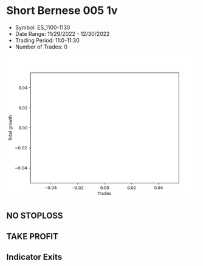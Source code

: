 # Short Bernese 005 1v 
- Symbol: ES_1100-1130
- Date Range: 11/29/2022 - 12/30/2022
- Trading Period: 11:0-11:30
- Number of Trades: 0

![Plot](ShortBernese0051vES_1100-1130.png)
## NO STOPLOSS














## TAKE PROFIT











## Indicator Exits

